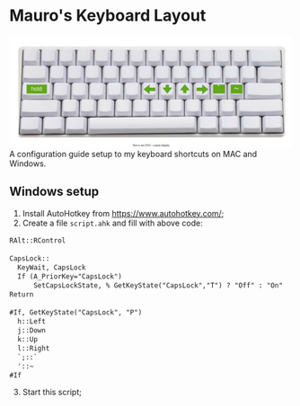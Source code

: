 # Mauro's Keyboard Layout
<center>
  <img src="img/diagram.drawio.svg" />
</center>
A configuration guide setup to my keyboard shortcuts on MAC and Windows.

## Windows setup

1. Install AutoHotkey from https://www.autohotkey.com/;
2. Create a file `script.ahk` and fill with above code:
  ```
RAlt::RControl

CapsLock::
	KeyWait, CapsLock
	If (A_PriorKey="CapsLock")
		SetCapsLockState, % GetKeyState("CapsLock","T") ? "Off" : "On"
Return

#If, GetKeyState("CapsLock", "P") 
	h::Left
	j::Down
	k::Up
	l::Right
	`;::`
	'::~
#If
  ```
3. Start this script;
